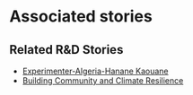 # Associated stories

<!-- !!DO NOT REMOVE!! start autogenerated hyperlinks -->
## Related R&D Stories
- [Experimenter-Algeria-Hanane Kaouane](/stories/?doc=Experimenters_DZA)
- [Building Community and Climate Resilience](/stories/?doc=Explorers_IRQ)
<!-- !!DO NOT REMOVE!! end autogenerated hyperlinks -->